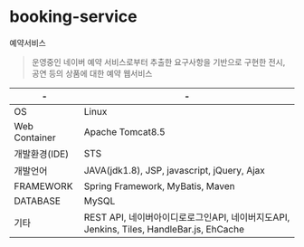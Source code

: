 # booking-service
예약서비스
> 운영중인 네이버 예약 서비스로부터 추출한 요구사항을 기반으로 구현한 전시, 공연 등의 상품에 대한 예약 웹서비스

| - | -  |
|--|--|
| OS | Linux  |
|Web Container	|Apache Tomcat8.5|
|  개발환경(IDE)	|STS  |
|  개발언어	|JAVA(jdk1.8), JSP, javascript, jQuery, Ajax  |
|FRAMEWORK |Spring Framework, MyBatis, Maven |
|DATABASE|MySQL|
|기타|REST API, 네이버아이디로로그인API, 네이버지도API, Jenkins, Tiles, HandleBar.js, EhCache|


